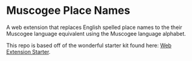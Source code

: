 # Muscogee Place Names

A web extension that replaces English spelled place names to the their Muscogee language equivalent using the Muscogee language alphabet.

This repo is based off of the wonderful starter kit found here: [Web Extension Starter](https://github.com/abhijithvijayan/web-extension-starter).
